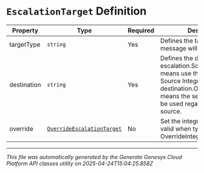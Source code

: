 # `EscalationTarget` Definition

| Property | Type | Required | Description |
|----------|------|----------|-------------|
| targetType | `string` | Yes | Defines the target that the message will be escalated to. |
| destination | `string` | Yes | Defines the destination of the escalation.SourceIntegration means use the SocialMedia Source Integration as the destination.OverrideIntegration means the set integration will be used regardless of the source. |
| override | [`OverrideEscalationTarget`](overrideescalationtarget-definition.md) | No | Set the integration ID.Only valid when type is OverrideIntegration. |

---

*This file was automatically generated by the Generate Genesys Cloud Platform API classes utility on 2025-04-24T15:04:25.858Z*